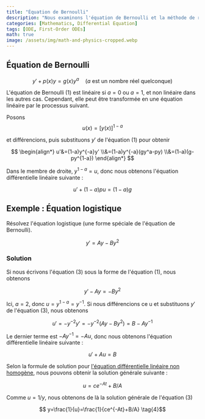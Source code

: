 ```yaml
---
title: "Équation de Bernoulli"
description: "Nous examinons l'équation de Bernoulli et la méthode de résolution de l'équation logistique, qui est une forme spéciale de l'équation de Bernoulli."
categories: [Mathematics, Differential Equation]
tags: [ODE, First-Order ODEs]
math: true
image: /assets/img/math-and-physics-cropped.webp
---
```

## Équation de Bernoulli

$$ y'+p(x)y=g(x)y^a\quad \text{(}a\text{ est un nombre réel quelconque)}  \tag{1} $$

L'équation de Bernoulli (1) est linéaire si $a=0$ ou $a=1$, et non linéaire dans les autres cas. Cependant, elle peut être transformée en une équation linéaire par le processus suivant.

Posons $$ u(x)=[y(x)]^{1-a} $$

et différencions, puis substituons $y'$ de l'équation (1) pour obtenir

$$ \begin{align*}
u'&=(1-a)y^{-a}y'
\\&=(1-a)y^{-a}(gy^a-py) 
\\&=(1-a)(g-py^{1-a})
\end{align*} $$

Dans le membre de droite, $y^{1-a}=u$, donc nous obtenons l'équation différentielle linéaire suivante :

$$ u'+(1-a)pu=(1-a)g \tag{2} $$

## Exemple : Équation logistique
Résolvez l'équation logistique (une forme spéciale de l'équation de Bernoulli).

$$ y'=Ay-By^2 \tag{3} $$

### Solution
Si nous écrivons l'équation (3) sous la forme de l'équation (1), nous obtenons

$$ y'-Ay=-By^2 $$

Ici, $a=2$, donc $u=y^{1-a}=y^{-1}$. Si nous différencions ce u et substituons $y'$ de l'équation (3), nous obtenons

$$ u'=-y^{-2}y'=-y^{-2}(Ay-By^2)=B-Ay^{-1} $$

Le dernier terme est $-Ay^{-1}=-Au$, donc nous obtenons l'équation différentielle linéaire suivante :

$$ u'+Au=B $$

Selon la formule de solution pour [l'équation différentielle linéaire non homogène](/posts/Solution-of-First-Order-Linear-ODE/#équation-différentielle-linéaire-non-homogène), nous pouvons obtenir la solution générale suivante :

$$ u=ce^{-At}+B/A $$

Comme $u=1/y$, nous obtenons de là la solution générale de l'équation (3)

$$ y=\frac{1}{u}=\frac{1}{ce^{-At}+B/A} \tag{4}$$
